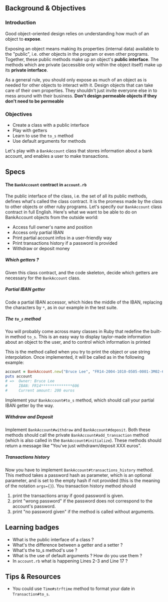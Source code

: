 ## Background & Objectives

### Introduction

Good object-oriented design relies on understanding how much of an object to
**expose**.

Exposing an object means making its properties (internal data) available to the
"public", i.e. other objects in the program or even other programs. Together,
these public methods make up an object's **public interface**. The methods which
are private (accessible only within the object itself) make up its **private
interface**.

As a general rule, you should only expose as much of an object as is needed for
other objects to interact with it. Design objects that can take care of their
own properties. They shouldn't just invite everyone else in to mess around with
their business. **Don't design permeable objects if they don't need to be
permeable**

### Objectives

- Create a class with a public interface
- Play with getters
- Learn to use the `to_s` method
- Use default arguments for methods

Let's play with a `BankAccount` class that stores information about a bank
account, and enables a user to make transactions.

## Specs

#### The `BankAccount` contract in `account.rb`
The public interface of the class, i.e. the set of all its public methods,
defines what's called the class contract. It is the promess made
by the class to other objects or other ruby programs. Let's specify our
`BankAccount` class contract in full English. Here's what we want to be able to
do on BankAccount objects from the outside world:

* Access full owner's name and position
* Access only partial IBAN
* Print partial account infos in a user-friendly way
* Print transactions history if a password is provided
* Withdraw or deposit money

##### Which getters ?
Given this class contract, and the code skeleton, decide which getters are
necessary for the `BankAccount` class.

##### Partial IBAN getter
Code a partial IBAN accessor, which hides the middle of the IBAN, replacing the
characters by `*`, as in our example in the test suite.

##### The `to_s` method
You will probably come across many classes in Ruby that redefine the built-in
method `to_s`. This is an easy way to display taylor-made information about an
object to the user, and to control which information is printed

This is the method called when you try to print the object or use string
interpolation. Once implemented, it will be called as in the following example:

```ruby
account = BankAccount.new("Bruce Lee", "FR14-2004-1010-0505-0001-3M02-606", 200, "brucelit")
puts account
# =>  Owner: Bruce Lee
#     IBAN: FR14**************606
#     Current amount: 200 euros
```

Implement your `BankAccount#to_s` method, which should call your partial IBAN
getter by the way.

##### Withdraw and Deposit
Implement `BankAccount#withdraw` and `BankAccount#deposit`. Both these methods
should call the private `BankAccount#add_transaction` method (which is also
called in the `BankAccount#initialize`). These methods should return a message
like "You've just withdrawn/deposit XXX euros".

##### Transactions history
Now you have to implement  `BankAccount#transactions_history` method. This
method takes a password hash as parameter, which is an optional parameter, and
is set to the empty hash if not provided (this is the meaning of the notation
`args={}`). You transaction history method should

1. print the transactions array if good password is given.
2. print "wrong password" if the password does not correspond to the account's password.
3. print "no password given" if the method is called without arguments.

## Learning badges

- What is the public interface of a class ?
- What's the difference between a getter and a setter ?
- What's the to_s method's use ?
- What is the use of default arguments ? How do you use them ?
- In `account.rb` what is happening Lines 2-3 and Line 17 ?

## Tips & Resources

- You could use `Time#strftime` method to format your date in `Transaction#to_s`.
